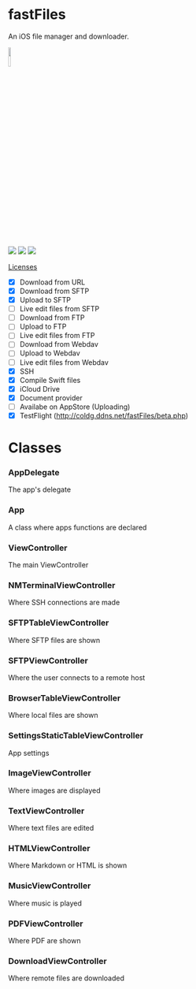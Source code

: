 # fastFiles
An iOS file manager and downloader.

<img width="10%" src="http://coldg.ddns.net/fastFiles/fastFiles.png"><br/>

![](https://img.shields.io/badge/State-stable-green.svg)
![](https://img.shields.io/badge/Language-Swift%203-orange.svg)
![](https://img.shields.io/badge/Platform-iOS%2010.2+-blue.svg)

[Licenses](https://github.com/ColdGrub1384/fastFiles/tree/master/fastFiles/Licenses)

- [x] Download from URL
- [x] Download from SFTP
- [x] Upload to SFTP
- [ ] Live edit files from SFTP
- [ ] Download from FTP
- [ ] Upload to FTP
- [ ] Live edit files from FTP
- [ ] Download from Webdav
- [ ] Upload to Webdav
- [ ] Live edit files from Webdav
- [x] SSH
- [x] Compile Swift files
- [x] iCloud Drive
- [x] Document provider
- [ ] Availabe on AppStore (Uploading)
- [x] TestFlight (http://coldg.ddns.net/fastFiles/beta.php) 

# Classes

### AppDelegate
The app's delegate

### App
A class where apps functions are declared

### ViewController
The main ViewController

### NMTerminalViewController
Where SSH connections are made

### SFTPTableViewController
Where SFTP files are shown

### SFTPViewController
Where the user connects to a remote host

### BrowserTableViewController
Where local files are shown

### SettingsStaticTableViewController
App settings

### ImageViewController
Where images are displayed

### TextViewController
Where text files are edited

### HTMLViewController
Where Markdown or HTML is shown

### MusicViewController
Where music is played

### PDFViewController
Where PDF are shown

### DownloadViewController
Where remote files are downloaded
